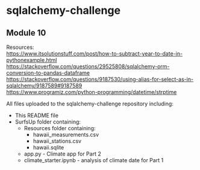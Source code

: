# sqlalchemy-challenge

## Module 10

Resources:<br/>
https://www.itsolutionstuff.com/post/how-to-subtract-year-to-date-in-pythonexample.html <br/>
https://stackoverflow.com/questions/29525808/sqlalchemy-orm-conversion-to-pandas-dataframe <br/>
https://stackoverflow.com/questions/9187530/using-alias-for-select-as-in-sqlalchemy/9187589#9187589 <br/>
https://www.programiz.com/python-programming/datetime/strptime <br/>

All files uploaded to the sqlalchemy-challenge repository including:

- This README file  
- SurfsUp folder containing:
    - Resources folder containing:
        - hawaii_measurements.csv
        - hawaii_stations.csv
        - hawaii.sqlite
    - app.py - Climate app for Part 2
    - climate_starter.ipynb - analysis of climate date for Part 1
